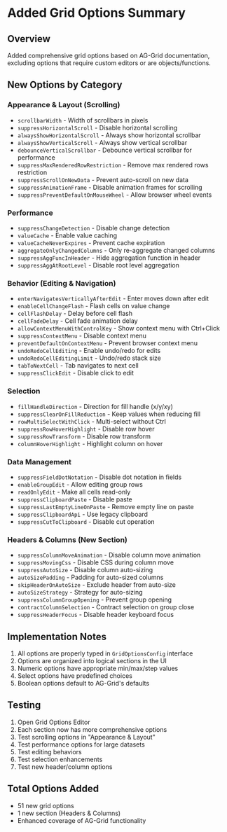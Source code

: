 # Added Grid Options Summary

## Overview
Added comprehensive grid options based on AG-Grid documentation, excluding options that require custom editors or are objects/functions.

## New Options by Category

### Appearance & Layout (Scrolling)
- `scrollbarWidth` - Width of scrollbars in pixels
- `suppressHorizontalScroll` - Disable horizontal scrolling
- `alwaysShowHorizontalScroll` - Always show horizontal scrollbar
- `alwaysShowVerticalScroll` - Always show vertical scrollbar
- `debounceVerticalScrollbar` - Debounce vertical scrollbar for performance
- `suppressMaxRenderedRowRestriction` - Remove max rendered rows restriction
- `suppressScrollOnNewData` - Prevent auto-scroll on new data
- `suppressAnimationFrame` - Disable animation frames for scrolling
- `suppressPreventDefaultOnMouseWheel` - Allow browser wheel events

### Performance
- `suppressChangeDetection` - Disable change detection
- `valueCache` - Enable value caching
- `valueCacheNeverExpires` - Prevent cache expiration
- `aggregateOnlyChangedColumns` - Only re-aggregate changed columns
- `suppressAggFuncInHeader` - Hide aggregation function in header
- `suppressAggAtRootLevel` - Disable root level aggregation

### Behavior (Editing & Navigation)
- `enterNavigatesVerticallyAfterEdit` - Enter moves down after edit
- `enableCellChangeFlash` - Flash cells on value change
- `cellFlashDelay` - Delay before cell flash
- `cellFadeDelay` - Cell fade animation delay
- `allowContextMenuWithControlKey` - Show context menu with Ctrl+Click
- `suppressContextMenu` - Disable context menu
- `preventDefaultOnContextMenu` - Prevent browser context menu
- `undoRedoCellEditing` - Enable undo/redo for edits
- `undoRedoCellEditingLimit` - Undo/redo stack size
- `tabToNextCell` - Tab navigates to next cell
- `suppressClickEdit` - Disable click to edit

### Selection
- `fillHandleDirection` - Direction for fill handle (x/y/xy)
- `suppressClearOnFillReduction` - Keep values when reducing fill
- `rowMultiSelectWithClick` - Multi-select without Ctrl
- `suppressRowHoverHighlight` - Disable row hover
- `suppressRowTransform` - Disable row transform
- `columnHoverHighlight` - Highlight column on hover

### Data Management
- `suppressFieldDotNotation` - Disable dot notation in fields
- `enableGroupEdit` - Allow editing group rows
- `readOnlyEdit` - Make all cells read-only
- `suppressClipboardPaste` - Disable paste
- `suppressLastEmptyLineOnPaste` - Remove empty line on paste
- `suppressClipboardApi` - Use legacy clipboard
- `suppressCutToClipboard` - Disable cut operation

### Headers & Columns (New Section)
- `suppressColumnMoveAnimation` - Disable column move animation
- `suppressMovingCss` - Disable CSS during column move
- `suppressAutoSize` - Disable column auto-sizing
- `autoSizePadding` - Padding for auto-sized columns
- `skipHeaderOnAutoSize` - Exclude header from auto-size
- `autoSizeStrategy` - Strategy for auto-sizing
- `suppressColumnGroupOpening` - Prevent group opening
- `contractColumnSelection` - Contract selection on group close
- `suppressHeaderFocus` - Disable header keyboard focus

## Implementation Notes

1. All options are properly typed in `GridOptionsConfig` interface
2. Options are organized into logical sections in the UI
3. Numeric options have appropriate min/max/step values
4. Select options have predefined choices
5. Boolean options default to AG-Grid's defaults

## Testing
1. Open Grid Options Editor
2. Each section now has more comprehensive options
3. Test scrolling options in "Appearance & Layout"
4. Test performance options for large datasets
5. Test editing behaviors
6. Test selection enhancements
7. Test new header/column options

## Total Options Added
- 51 new grid options
- 1 new section (Headers & Columns)
- Enhanced coverage of AG-Grid functionality